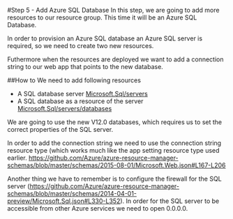 #Step 5 - Add Azure SQL Database 
In this step, we are going to add more resources to our resource group. This time it will be an Azure SQL Database. 

In order to provision an Azure SQL database an Azure SQL server is required, so we need to create two new resources. 

Futhermore when the resources are deployed we want to add a connection string to our web app that points to the new database. 


##How to
We need to add following resources
- A SQL database server [Microsoft.Sql/servers](https://github.com/Azure/azure-resource-manager-schemas/blob/master/schemas/2014-04-01-preview/Microsoft.Sql.json#L7-L70) 
- A SQL database as a resource of the server [Microsoft.Sql/servers/databases](https://github.com/Azure/azure-resource-manager-schemas/blob/master/schemas/2014-04-01-preview/Microsoft.Sql.json#L294-L316)

We are going to use the new V12.0 databases, which requires us to set the correct properties of the SQL server. 

In order to add the connection string we need to use the connection string resource type (which works much like the app setting resource type used earlier.
https://github.com/Azure/azure-resource-manager-schemas/blob/master/schemas/2015-08-01/Microsoft.Web.json#L167-L206

Another thing we have to remember is to configure the firewall for the SQL server (https://github.com/Azure/azure-resource-manager-schemas/blob/master/schemas/2014-04-01-preview/Microsoft.Sql.json#L330-L352). 
In order for the SQL server to be accessible from other Azure services we need to open 0.0.0.0.
 
 


